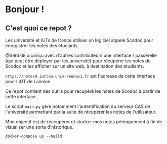 # Bonjour !

## C'est quoi ce repot ?

Les université et IUTs de france utilises un logiciel appelé Scodoc pour enregistrer les notes des étudiants.

@SebL68 à conçu avec d'autres contributeurs une interface / passerelle (qui peut être déployer par les université) pour récupérer les notes de Scodoc et les afficher sur un site web, à destination des étudiants.


`https://notes9.iutlan.univ-rennes1.fr` est l'adresse de cette interface pour l'IUT de Lannion.

Ce repot contient des outils pour récupéré les notes de Scodoc à partir de cette interface.

Le script `main.py` gère notamment l'autentification du serveur CAS de l'université permettant par la suite de récupérer les notes de l'utilisateur.

Mon objectif est de réccupérer et stocker mes notes périoquement à fin de visualiser une sorte d'historique.





`docker-compose up --build`
